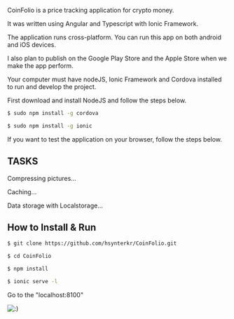 CoinFolio is a price tracking application for crypto money. 

It was written using Angular and Typescript with Ionic Framework.

The application runs cross-platform. You can run this app on both android and iOS devices.

I also plan to publish on the Google Play Store and the Apple Store when we make the app perform.

Your computer must have nodeJS, Ionic Framework and Cordova installed to run and develop the project.

First download and install NodeJS and follow the steps below.

```bash
$ sudo npm install -g cordova

$ sudo npm install -g ionic
```

If you want to test the application on your browser, follow the steps below.

## TASKS
Compressing pictures...

Caching...

Data storage with Localstorage...


## How to Install & Run


```bash
$ git clone https://github.com/hsynterkr/CoinFolio.git

$ cd CoinFolio

$ npm install

$ ionic serve -l
```

Go to the "localhost:8100"

![ :) ](https://res.cloudinary.com/hpiynhbhq/image/upload/v1513829646/vq5lglexrddsnphvidfe.png)


